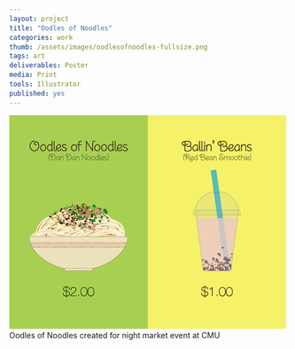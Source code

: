```yaml
---
layout: project
title: "Oodles of Noodles"
categories: work
thumb: /assets/images/oodlesofnoodles-fullsize.png
tags: art
deliverables: Poster
media: Print
tools: Illustrator
published: yes
---
```


<div class="with-caption">
<img src="/assets/images/oodlesofnoodles-fullsize.png" alt="Oodles of Noodles by Ariel Liu" />
<span class="caption">Oodles of Noodles created for night market event at CMU</span>
</div>
